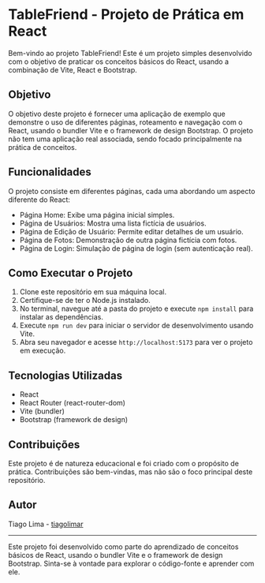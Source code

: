 # TableFriend - Projeto de Prática em React

Bem-vindo ao projeto TableFriend! Este é um projeto simples desenvolvido com o objetivo de praticar os conceitos básicos do React, usando a combinação de Vite, React e Bootstrap.

## Objetivo

O objetivo deste projeto é fornecer uma aplicação de exemplo que demonstre o uso de diferentes páginas, roteamento e navegação com o React, usando o bundler Vite e o framework de design Bootstrap. O projeto não tem uma aplicação real associada, sendo focado principalmente na prática de conceitos.

## Funcionalidades

O projeto consiste em diferentes páginas, cada uma abordando um aspecto diferente do React:

- Página Home: Exibe uma página inicial simples.
- Página de Usuários: Mostra uma lista fictícia de usuários.
- Página de Edição de Usuário: Permite editar detalhes de um usuário.
- Página de Fotos: Demonstração de outra página fictícia com fotos.
- Página de Login: Simulação de página de login (sem autenticação real).

## Como Executar o Projeto

1. Clone este repositório em sua máquina local.
2. Certifique-se de ter o Node.js instalado.
3. No terminal, navegue até a pasta do projeto e execute `npm install` para instalar as dependências.
4. Execute `npm run dev` para iniciar o servidor de desenvolvimento usando Vite.
5. Abra seu navegador e acesse `http://localhost:5173` para ver o projeto em execução.

## Tecnologias Utilizadas

- React
- React Router (react-router-dom)
- Vite (bundler)
- Bootstrap (framework de design)

## Contribuições

Este projeto é de natureza educacional e foi criado com o propósito de prática. Contribuições são bem-vindas, mas não são o foco principal deste repositório.

## Autor

Tiago Lima  - [tiagolimar](https://github.com/tiagolimar)

---

Este projeto foi desenvolvido como parte do aprendizado de conceitos básicos de React, usando o bundler Vite e o framework de design Bootstrap. Sinta-se à vontade para explorar o código-fonte e aprender com ele.
